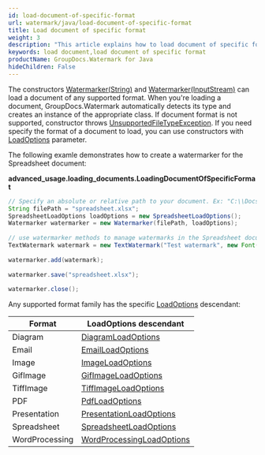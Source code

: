 ```yaml
---
id: load-document-of-specific-format
url: watermark/java/load-document-of-specific-format
title: Load document of specific format
weight: 3
description: "This article explains how to load document of specific format."
keywords: load document,load document of specific format
productName: GroupDocs.Watermark for Java
hideChildren: False
---
```

The constructors [Watermarker(String)](https://reference.groupdocs.com/watermark/java/com.groupdocs.watermark/Watermarker#Watermarker(java.lang.String)) and [Watermarker(InputStream)](https://reference.groupdocs.com/watermark/java/com.groupdocs.watermark/Watermarker#Watermarker(java.io.InputStream)) can load a document of any supported format. When you're loading a document, GroupDocs.Watermark automatically detects its type and creates an instance of the appropriate class. If document format is not supported, constructor throws [UnsupportedFileTypeException](https://reference.groupdocs.com/watermark/java/com.groupdocs.watermark.exceptions/UnsupportedFileTypeException). If you need specify the format of a document to load, you can use constructors with [LoadOptions](https://reference.groupdocs.com/watermark/java/com.groupdocs.watermark.options/LoadOptions) parameter.

The following examle demonstrates how to create a watermarker for the Spreadsheet document:

**advanced\_usage.loading\_documents.LoadingDocumentOfSpecificFormat**

```java
// Specify an absolute or relative path to your document. Ex: "C:\\Docs\\spreadsheet.xlsx"
String filePath = "spreadsheet.xlsx";                                                                    
SpreadsheetLoadOptions loadOptions = new SpreadsheetLoadOptions();                                                
Watermarker watermarker = new Watermarker(filePath, loadOptions);                                                 
                                                                                                                  
// use watermarker methods to manage watermarks in the Spreadsheet document                                       
TextWatermark watermark = new TextWatermark("Test watermark", new Font("Arial", 12));                             
                                                                                                                  
watermarker.add(watermark);                                                                                       
                                                                                                                  
watermarker.save("spreadsheet.xlsx");                                                                   
                                                                                                                  
watermarker.close();                                                                                            

```

Any supported format family has the specific [LoadOptions](https://reference.groupdocs.com/watermark/java/com.groupdocs.watermark.options/LoadOptions) descendant:

| Format | LoadOptions descendant |
| --- | --- |
| Diagram | [DiagramLoadOptions](https://reference.groupdocs.com/watermark/java/com.groupdocs.watermark.options/DiagramLoadOptions) |
| Email | [EmailLoadOptions](https://reference.groupdocs.com/watermark/java/com.groupdocs.watermark.options/EmailLoadOptions) |
| Image | [ImageLoadOptions](https://reference.groupdocs.com/watermark/java/com.groupdocs.watermark.options/ImageLoadOptions) |
| GifImage | [GifImageLoadOptions](https://reference.groupdocs.com/watermark/java/com.groupdocs.watermark.options/GifImageLoadOptions) |
| TiffImage | [TiffImageLoadOptions](https://reference.groupdocs.com/watermark/java/com.groupdocs.watermark.options/TiffImageLoadOptions) |
| PDF | [PdfLoadOptions](https://reference.groupdocs.com/watermark/java/com.groupdocs.watermark.options/PdfLoadOptions) |
| Presentation | [PresentationLoadOptions](https://reference.groupdocs.com/watermark/java/com.groupdocs.watermark.options/PresentationLoadOptions) |
| Spreadsheet | [SpreadsheetLoadOptions](https://reference.groupdocs.com/watermark/java/com.groupdocs.watermark.options/SpreadsheetLoadOptions) |
| WordProcessing | [WordProcessingLoadOptions](https://reference.groupdocs.com/watermark/java/com.groupdocs.watermark.options/WordProcessingLoadOptions) |


